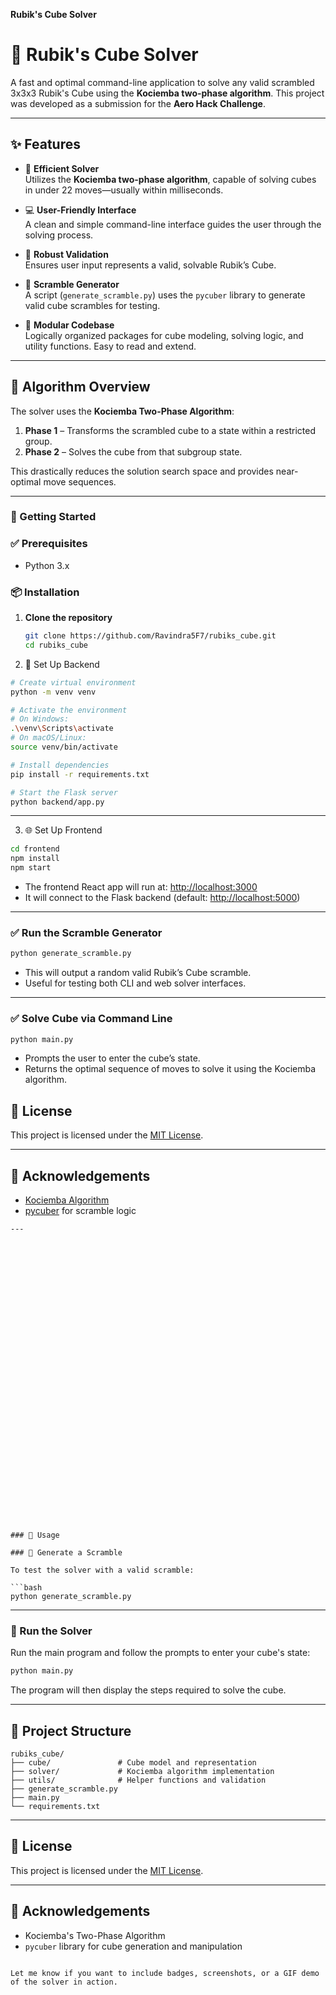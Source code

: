 **Rubik's Cube Solver**


# 🧩 Rubik's Cube Solver

A fast and optimal command-line application to solve any valid scrambled 3x3x3 Rubik's Cube using the **Kociemba two-phase algorithm**. This project was developed as a submission for the **Aero Hack Challenge**.

---

## ✨ Features

- 🔄 **Efficient Solver**  
  Utilizes the **Kociemba two-phase algorithm**, capable of solving cubes in under 22 moves—usually within milliseconds.

- 💻 **User-Friendly Interface**  
  A clean and simple command-line interface guides the user through the solving process.

- 🧪 **Robust Validation**  
  Ensures user input represents a valid, solvable Rubik’s Cube.

- 🎲 **Scramble Generator**  
  A script (`generate_scramble.py`) uses the `pycuber` library to generate valid cube scrambles for testing.

- 🧱 **Modular Codebase**  
  Logically organized packages for cube modeling, solving logic, and utility functions. Easy to read and extend.

---

## 🧠 Algorithm Overview

The solver uses the **Kociemba Two-Phase Algorithm**:

1. **Phase 1** – Transforms the scrambled cube to a state within a restricted group.
2. **Phase 2** – Solves the cube from that subgroup state.

This drastically reduces the solution search space and provides near-optimal move sequences.

---

### 🚀 Getting Started

### ✅ Prerequisites

- Python 3.x

### 📦 Installation

1. **Clone the repository**

    ```bash
    git clone https://github.com/Ravindra5F7/rubiks_cube.git
    cd rubiks_cube
    ```

2. 🐍 Set Up Backend

```bash
# Create virtual environment
python -m venv venv

# Activate the environment
# On Windows:
.\venv\Scripts\activate
# On macOS/Linux:
source venv/bin/activate

# Install dependencies
pip install -r requirements.txt

# Start the Flask server
python backend/app.py
```

---

3. 🌐 Set Up Frontend

```bash
cd frontend
npm install
npm start
```

* The frontend React app will run at: [http://localhost:3000](http://localhost:3000)
* It will connect to the Flask backend (default: [http://localhost:5000](http://localhost:5000))

---

### ✅ Run the Scramble Generator

```bash
python generate_scramble.py
```

* This will output a random valid Rubik’s Cube scramble.
* Useful for testing both CLI and web solver interfaces.

---

### ✅ Solve Cube via Command Line

```bash
python main.py
```

* Prompts the user to enter the cube’s state.
* Returns the optimal sequence of moves to solve it using the Kociemba algorithm.



## 📜 License

This project is licensed under the [MIT License](LICENSE).

---

## 🙌 Acknowledgements

* [Kociemba Algorithm](http://kociemba.org/)
* [pycuber](https://github.com/adrianliaw/pycuber) for scramble logic

````
---


































### 🔧 Usage

### 🔁 Generate a Scramble

To test the solver with a valid scramble:

```bash
python generate_scramble.py
````
---

### 🧮 Run the Solver

Run the main program and follow the prompts to enter your cube's state:

```bash
python main.py
```

The program will then display the steps required to solve the cube.

---

## 📂 Project Structure

```
rubiks_cube/
├── cube/               # Cube model and representation
├── solver/             # Kociemba algorithm implementation
├── utils/              # Helper functions and validation
├── generate_scramble.py
├── main.py
└── requirements.txt
```

---

## 📜 License

This project is licensed under the [MIT License](LICENSE).

---

## 🙌 Acknowledgements

* Kociemba's Two-Phase Algorithm
* `pycuber` library for cube generation and manipulation

```

Let me know if you want to include badges, screenshots, or a GIF demo of the solver in action.
```
